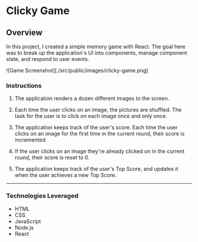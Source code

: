 # Clicky Game

## Overview

In this project, I created a simple memory game with React. The goal here was to break up the application's UI into components, manage component state, and respond to user events.

![Game Screenshot][./src/public/images/clicky-game.png]

### Instructions

1. The application renders a dozen different images to the screen. 

2. Each time the user clicks on an image, the pictures are shuffled. The task for the user is to click on each image once and only once. 

3. The application keeps track of the user's score. Each time the user clicks on an image for the first time in the current round, their score is incremented

4. If the user clicks on an image they're already clicked on in the current round, their score is reset to 0.

5. The application keeps track of the user's Top Score, and updates it when the user achieves a new Top Score.

- - -

### Technologies Leveraged

* HTML
* CSS
* JavaScript
* Node.js
* React